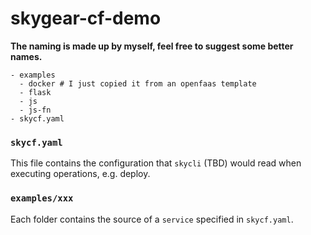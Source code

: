 # skygear-cf-demo

**The naming is made up by myself, feel free to suggest some better names.**

```
- examples
  - docker # I just copied it from an openfaas template
  - flask
  - js
  - js-fn
- skycf.yaml
```

### `skycf.yaml`

This file contains the configuration that `skycli` (TBD) would read when executing operations, e.g. deploy.

### `examples/xxx`

Each folder contains the source of a `service` specified in `skycf.yaml`.
